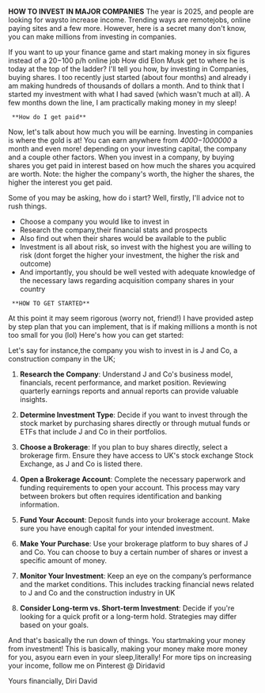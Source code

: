 **HOW TO INVEST IN MAJOR COMPANIES**
The year is 2025, and people are looking for waysto increase income. Trending ways are remotejobs, online paying sites and a few more. However, here is a secret many don't know, you can make millions from investing in companies.

If you want to up your finance game and start making money in six figures instead of a $20-$100 p/h online job
How did Elon Musk get to where he is today at the top of the ladder? I'll tell you how, by investing in Companies, buying shares. I too recently just started (about four months) and already i am making hundreds of thousands of dollars a month. And to think that I started my investment with what I had saved (which wasn't much at all). A few months down the line, I am practically making money in my sleep!

<script async src="https://pagead2.googlesyndication.com/pagead/js/adsbygoogle.js?client=ca-pub-5311105466084896"
     crossorigin="anonymous"></script>
     **How do I get paid**
Now, let's talk about how much you will be earning.
Investing in companies is where the gold is at! You can earn anywhere from *$4000-$1000000* a month and even more! depending on your investing capital, the company and a couple other factors.
When you invest in a company, by buying shares you get paid in interest based on how much the shares you acquired are worth. 
Note: the higher the company's worth, the higher the shares, the higher the interest you get paid.

Some of you may be asking, how do i start?
Well, firstly, I'll advice not to rush things. 
- Choose a company you would like to invest in
- Research the company,their financial stats and prospects
- Also find out when their shares would be available to the public
- Investment is all about risk, so invest with the highest you are willing to risk (dont forget the higher your investment, the higher the risk and outcome)
- And importantly, you should be well vested with adequate knowledge of the necessary laws regarding acquisition company shares in your country
  
<script async src="https://pagead2.googlesyndication.com/pagead/js/adsbygoogle.js?client=ca-pub-5311105466084896"
     crossorigin="anonymous"></script>
     **HOW TO GET STARTED**
At this point it may seem rigorous (worry not, friend!) I have provided astep by step plan that you can implement, that is if making millions a month is not too small for you (lol)
Here's how you can get started:

Let's say for instance,the company you wish to invest in is J and Co, a construction company in the UK;
1. **Research the Company**: Understand J and Co's business model, financials, recent performance, and market position. Reviewing quarterly earnings reports and annual reports can provide valuable insights.

2. **Determine Investment Type**: Decide if you want to invest through the stock market by purchasing shares directly or through mutual funds or ETFs that include J and Co in their portfolios.

3. **Choose a Brokerage**: If you plan to buy shares directly, select a brokerage firm. Ensure they have access to UK's stock exchange Stock Exchange, as J and Co is listed there.

4. **Open a Brokerage Account**: Complete the necessary paperwork and funding requirements to open your account. This process may vary between brokers but often requires identification and banking information.

5. **Fund Your Account**: Deposit funds into your brokerage account. Make sure you have enough capital for your intended investment.

6. **Make Your Purchase**: Use your brokerage platform to buy shares of J and Co. You can choose to buy a certain number of shares or invest a specific amount of money.

7. **Monitor Your Investment**: Keep an eye on the company’s performance and the market conditions. This includes tracking financial news related to J and Co and the construction industry in UK

8. **Consider Long-term vs. Short-term Investment**: Decide if you're looking for a quick profit or a long-term hold. Strategies may differ based on your goals.

And that's basically the run down of things. You startmaking your money from investment!
This is basically, making your money make more money for you, asyou earn even in your sleep,literally!
For more tips on increasing your income, follow me on Pinterest @ Diridavid

Yours financially,
Diri David

